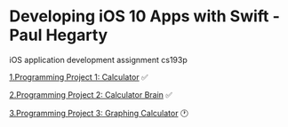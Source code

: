 # Developing iOS 10 Apps with Swift - Paul Hegarty
iOS application development assignment cs193p

[1.Programming Project 1: Calculator](https://github.com/shiwangwang/iOS-application-development-assignment-cs193p/tree/master/Programming%20Project%201_Calculator) ✅

[2.Programming Project 2: Calculator Brain](https://github.com/shiwangwang/iOS-application-development-assignment-cs193p/tree/master/Programming%20Project%202_Calculator%20Brain)  ✅

[3.Programming Project 3: Graphing Calculator](https://github.com/shiwangwang/iOS-application-development-assignment-cs193p/tree/master/Programming%20Project%203_Graphing%20Calculator)  🕐


